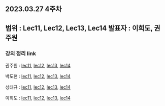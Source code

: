 ## 2023.03.27 4주차
범위 : Lec11, Lec12, Lec13, Lec14
발표자 : 이희도, 권주원
---
### 강의 정리 link

권주원 : [lec11](https://well-catsup-c9c.notion.site/Lec-11-Matrix-Spaces-Rank-1-Small-World-Graphs-1401df0df03243b295e0ff1450e44bbc), [lec12](https://well-catsup-c9c.notion.site/Lec-12-Graphs-Networks-Incidence-Matrices-cb6a33d03041488c91b7fb8058eacda8), [lec13](https://well-catsup-c9c.notion.site/Lec-13-Quiz-1-Review-7d04e040e63a4f558fa4ca0bfab584a9), [lec14](https://well-catsup-c9c.notion.site/Lec-14-Orthogonal-vectors-and-Subspaces-270d18374b834babb5404a4da0418c51)

박도현 : [lec11](https://dohlab.tistory.com/18), [lec12](https://dohlab.tistory.com/19), [lec13](), [lec14](https://dohlab.tistory.com/20)

성태규 : [lec11](), [lec12](), [lec13](), [lec14]()

이희도 : [lec11](), [lec12](), [lec13](), [lec14]()
